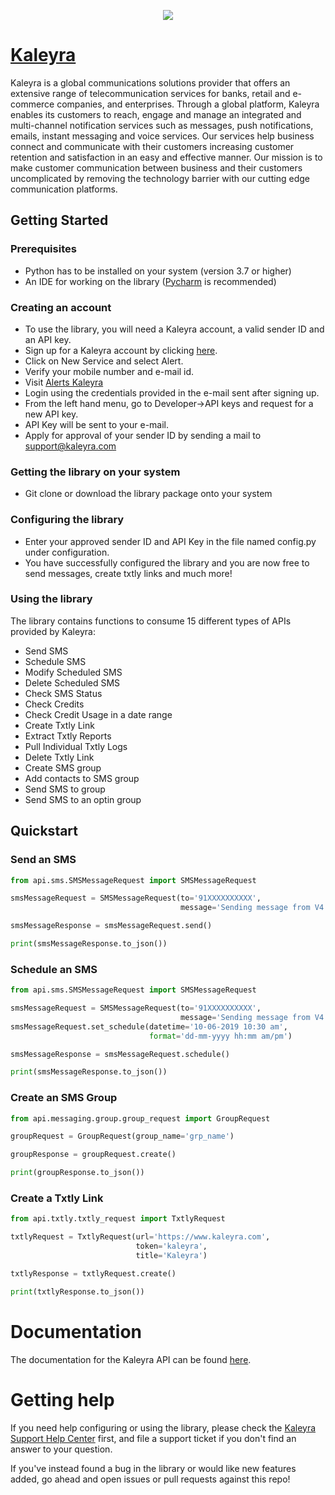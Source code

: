 <p align="center">
<img src=https://media.licdn.com/dms/image/C4E1BAQEhWsmiOrN0jA/company-background_10000/0?e=2159024400&v=beta&t=e-l5A60dSZUlQxmOUUnjJFTA8FyBQzPME_2tK0avqm8>
</p>

# [Kaleyra](https://www.kaleyra.com/)
Kaleyra is a global communications solutions provider that offers an extensive range of telecommunication services for banks, retail and e-commerce companies, and enterprises. Through a global platform, Kaleyra enables its customers to reach, engage and manage an integrated and multi-channel notification services such as messages, push notifications, emails, instant messaging and voice services. Our services help business connect and communicate with their customers increasing customer retention and satisfaction in an easy and effective manner.
Our mission is to make customer communication between business and their customers uncomplicated by removing the technology barrier with our cutting edge communication platforms. 
## Getting Started
### Prerequisites
- Python has to be installed on your system (version 3.7 or higher)
- An IDE for working on the library ([Pycharm](https://www.jetbrains.com/pycharm/download/#section=windows) is recommended)
### Creating an account
- To use the library, you will need a Kaleyra account, a valid sender ID and an API key.
- Sign up for a Kaleyra account by clicking [here](http://accounts.kaleyra.com/login?next=home).
- Click on New Service and select Alert.
- Verify your mobile number and e-mail id.
- Visit [Alerts Kaleyra](https://alerts.kaleyra.com/)
- Login using the credentials provided in the e-mail sent after signing up.
- From the left hand menu, go to Developer->API keys and request for a new API key.
- API Key will be sent to your e-mail.
- Apply for approval of your sender ID by sending a mail to support@kaleyra.com
### Getting the library on your system
- Git clone or download the library package onto your system
### Configuring the library
- Enter your approved sender ID and API Key in the file named config.py under configuration.
- You have successfully configured the library and you are now free to send messages, create txtly links and much more!
### Using the library
The library contains functions to consume 15 different types of APIs provided by Kaleyra:
 - Send SMS
 - Schedule SMS
 - Modify Scheduled SMS
 - Delete Scheduled SMS
 - Check SMS Status
 - Check Credits
 - Check Credit Usage in a date range
 - Create Txtly Link
 - Extract Txtly Reports
 - Pull Individual Txtly Logs
 - Delete Txtly Link
 - Create SMS group
 - Add contacts to SMS group
 - Send SMS to group
 - Send SMS to an optin group
 
 ## Quickstart
 ### Send an SMS
 ```python
from api.sms.SMSMessageRequest import SMSMessageRequest

smsMessageRequest = SMSMessageRequest(to='91XXXXXXXXXX', 
                                       message='Sending message from V4 send sms')

smsMessageResponse = smsMessageRequest.send()

print(smsMessageResponse.to_json())
 ```
 ### Schedule an SMS
 ```python
from api.sms.SMSMessageRequest import SMSMessageRequest

smsMessageRequest = SMSMessageRequest(to='91XXXXXXXXXX', 
                                       message='Sending message from V4 schedule sms')
smsMessageRequest.set_schedule(datetime='10-06-2019 10:30 am', 
                                format='dd-mm-yyyy hh:mm am/pm')

smsMessageResponse = smsMessageRequest.schedule()

print(smsMessageResponse.to_json())
 ```
 
 ### Create an SMS Group
  ```python
from api.messaging.group.group_request import GroupRequest

groupRequest = GroupRequest(group_name='grp_name')

groupResponse = groupRequest.create()

print(groupResponse.to_json())
   ```
### Create a Txtly Link
```python
from api.txtly.txtly_request import TxtlyRequest

txtlyRequest = TxtlyRequest(url='https://www.kaleyra.com', 
                            token='kaleyra', 
                            title='Kaleyra')

txtlyResponse = txtlyRequest.create()

print(txtlyResponse.to_json())
```
 
 
 # Documentation
 The documentation for the Kaleyra API can be found [here](https://apidocs-sms.kaleyra.com/?version=latest).
# Getting help
If you need help configuring or using the library, please check the [Kaleyra Support Help Center](http://support.kaleyra.com/support/home) first, and file a support ticket if you don't find an answer to your question.

If you've instead found a bug in the library or would like new features added, go ahead and open issues or pull requests against this repo!
